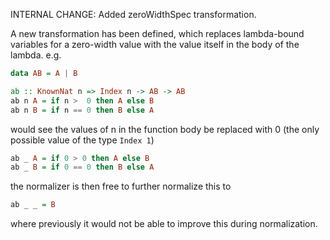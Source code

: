INTERNAL CHANGE: Added zeroWidthSpec transformation.

A new transformation has been defined, which replaces lambda-bound variables
for a zero-width value with the value itself in the body of the lambda. e.g.

```haskell
data AB = A | B

ab :: KnownNat n => Index n -> AB -> AB
ab n A = if n >  0 then A else B
ab n B = if n == 0 then B else A
```

would see the values of n in the function body be replaced with 0 (the only
possible value of the type `Index 1`)

```haskell
ab _ A = if 0 > 0 then A else B
ab _ B = if 0 == 0 then B else A
```

the normalizer is then free to further normalize this to

```haskell
ab _ _ = B
```

where previously it would not be able to improve this during normalization.
